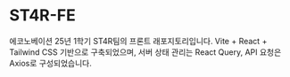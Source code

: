 # ST4R-FE

에코노베이션 25년 1학기 ST4R팀의 프론트 래포지토리입니다.
Vite + React + Tailwind CSS 기반으로 구축되었으며, 서버 상태 관리는 React Query, API 요청은 Axios로 구성되었습니다.



